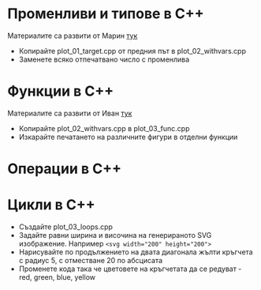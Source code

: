 # Променливи и типове в C++
Материалите са развити от Марин [тук](variablesAndTypesCpp.md)
 - Копирайте plot_01_target.cpp от предния път в plot_02_withvars.cpp
 - Заменете всяко отпечатвано число с променлива
# Функции в C++
Материалите са развити от Иван [тук](variablesAndTypesCpp.md)
 - Копирайте plot_02_withvars.cpp в plot_03_func.cpp
 - Изкарайте печатането на различните фигури в отделни функции

# Операции в C++

# Цикли в C++

 - Създайте plot_03_loops.cpp
 - Задайте равни ширина и височина на генерираното SVG изображение. Например `<svg width="200" height="200">`
 - Нарисувайте по продължението на двата диагонала жълти кръгчета с радиус 5, с отместване 20 по абсцисата
 - Променете кода така че цветовете на кръгчетата да се редуват - red, green, blue, yellow
